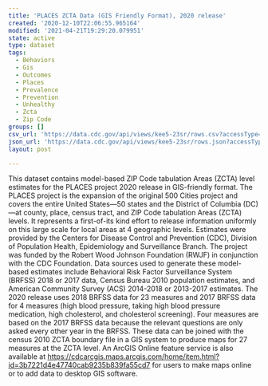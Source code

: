 ```yaml
---
title: 'PLACES ZCTA Data (GIS Friendly Format), 2020 release'
created: '2020-12-10T22:06:55.965164'
modified: '2021-04-21T19:29:20.079951'
state: active
type: dataset
tags:
  - Behaviors
  - Gis
  - Outcomes
  - Places
  - Prevalence
  - Prevention
  - Unhealthy
  - Zcta
  - Zip Code
groups: []
csv_url: 'https://data.cdc.gov/api/views/kee5-23sr/rows.csv?accessType=DOWNLOAD'
json_url: 'https://data.cdc.gov/api/views/kee5-23sr/rows.json?accessType=DOWNLOAD'
layout: post

---
```

This dataset contains model-based ZIP Code tabulation Areas (ZCTA) level estimates for the PLACES project 2020 release in GIS-friendly format. The PLACES project is the expansion of the original 500 Cities project and covers the entire United States—50 states and the District of Columbia (DC)—at county, place, census tract, and ZIP Code tabulation Areas (ZCTA) levels. It represents a first-of-its kind effort to release information uniformly on this large scale for local areas at 4 geographic levels. Estimates were provided by the Centers for Disease Control and Prevention (CDC), Division of Population Health, Epidemiology and Surveillance Branch. The project was funded by the Robert Wood Johnson Foundation (RWJF) in conjunction with the CDC Foundation. Data sources used to generate these model-based estimates include Behavioral Risk Factor Surveillance System (BRFSS) 2018 or 2017 data, Census Bureau 2010 population estimates, and American Community Survey (ACS) 2014-2018 or 2013-2017 estimates. The 2020 release uses 2018 BRFSS data for 23 measures and 2017 BRFSS data for 4 measures (high blood pressure, taking high blood pressure medication, high cholesterol, and cholesterol screening). Four measures are based on the 2017 BRFSS data because the relevant questions are only asked every other year in the BRFSS. These data can be joined with the census 2010 ZCTA boundary file in a GIS system to produce maps for 27 measures at the ZCTA level. An ArcGIS Online feature service is also available at https://cdcarcgis.maps.arcgis.com/home/item.html?id=3b7221d4e47740cab9235b839fa55cd7 for users to make maps online or to add data to desktop GIS software.
